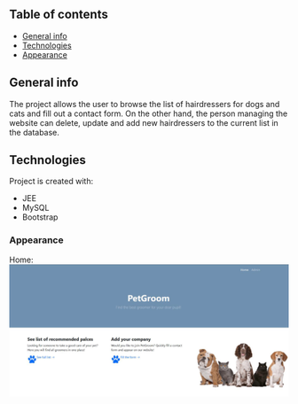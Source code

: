 ## Table of contents
* [General info](#general-info)
* [Technologies](#technologies)
* [Appearance](#appearance)

## General info
The project allows the user to browse the list of hairdressers for dogs and cats and fill out a contact form. On the other hand, the person managing the website can delete, update and add new hairdressers to the current list in the database.
	
## Technologies
Project is created with:
* JEE
* MySQL
* Bootstrap

### Appearance
Home:
![main](https://github.com/trulydevious/PetWebApp/blob/main/main.png)
